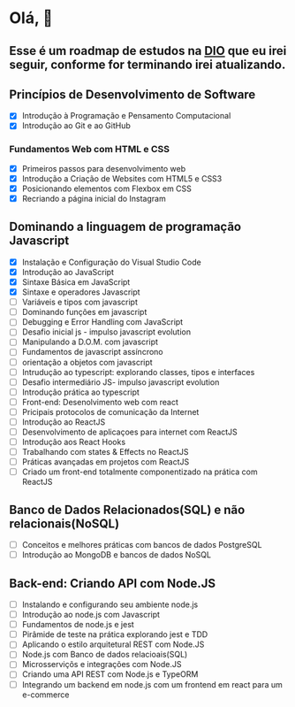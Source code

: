 # Olá, 👋

##  Esse é um roadmap de estudos na [DIO](https://web.dio.me/play?tab=cursos) que eu irei seguir, conforme for terminando irei atualizando.

## Princípios de Desenvolvimento de Software
- [x] Introdução à Programação e Pensamento Computacional
- [x] Introdução ao Git e ao GitHub

### Fundamentos Web com HTML e CSS
- [x] Primeiros passos para desenvolvimento web
- [x] Introdução a Criação de Websites com HTML5 e CSS3
- [x] Posicionando elementos com Flexbox em CSS
- [x] Recriando a página inicial do Instagram 

## Dominando a linguagem de programação Javascript  
- [x] Instalação e Configuração do Visual Studio Code
- [x] Introdução ao JavaScript
- [x] Sintaxe Básica em JavaScript
- [x] Sintaxe e operadores Javascript
- [ ] Variáveis e tipos com javascript  
- [ ] Dominando funções em javascript  
- [ ] Debugging e Error Handling com JavaScript  
- [ ] Desafio inicial js - impulso javascript evolution  
- [ ] Manipulando a D.O.M. com javascript  
- [ ] Fundamentos de javascript assíncrono  
- [ ] orientação a objetos com javascript  
- [ ] Intrudução ao typescript: explorando classes, tipos e interfaces  
- [ ] Desafio intermediário JS- impulso javascript evolution  
- [ ] Introdução prática ao typescript  
- [ ] Front-end: Desenolvimento web com react  
- [ ] Pricipais protocolos de comunicação da Internet  
- [ ] Introdução ao ReactJS  
- [ ] Desenvolvimento de aplicaçoes para internet com ReactJS  
- [ ] Introdução aos React Hooks  
- [ ] Trabalhando com states & Effects no ReactJS  
- [ ] Práticas avançadas em projetos com ReactJS  
- [ ] Criado um front-end totalmente componentizado na prática com ReactJS  
  
## Banco de Dados Relacionados(SQL) e não relacionais(NoSQL)  
  
- [ ] Conceitos e melhores práticas com bancos de dados PostgreSQL  
- [ ] Introdução ao MongoDB e bancos de dados NoSQL  
  
## Back-end: Criando API com Node.JS  
- [ ] Instalando e configurando seu ambiente node.js  
- [ ] Introdução ao node.js com Javascript  
- [ ] Fundamentos de node.js e jest  
- [ ] Pirâmide de teste na prática explorando jest e TDD  
- [ ] Aplicando o estilo arquitetural REST com Node.JS  
- [ ] Node.js com Banco de dados relacioais(SQL)  
- [ ] Microsserviçõs e integrações com Node.JS  
- [ ] Criando uma API REST com Node.js e TypeORM  
- [ ] Integrando um backend em node.js com um frontend em react para um e-commerce